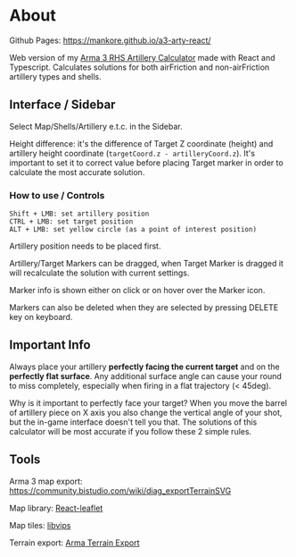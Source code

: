 # About

Github Pages: https://mankore.github.io/a3-arty-react/

Web version of my [Arma 3 RHS Artillery Calculator](https://github.com/Mankore/A3_Artillery_Calculator_RHS) made with React and Typescript. Calculates solutions for both airFriction and non-airFriction artillery types and shells.

## Interface / Sidebar

Select Map/Shells/Artillery e.t.c. in the Sidebar.

Height difference: it's the difference of Target Z coordinate (height) and artillery height coordinate (`targetCoord.z - artilleryCoord.z`). It's important to set it to correct value before placing Target marker in order to calculate the most accurate solution.

### How to use / Controls

```
Shift + LMB: set artillery position
CTRL + LMB: set target position
ALT + LMB: set yellow circle (as a point of interest position)
```

Artillery position needs to be placed first.

Artillery/Target Markers can be dragged, when Target Marker is dragged it will recalculate the solution with current settings.

Marker info is shown either on click or on hover over the Marker icon.

Markers can also be deleted when they are selected by pressing DELETE key on keyboard.

## Important Info

Always place your artillery **perfectly facing the current target** and on the **perfectly flat surface**. Any additional surface angle can cause your round to miss completely, especially when firing in a flat trajectory (< 45deg).

Why is it important to perfectly face your target? When you move the barrel of artillery piece on X axis you also change the vertical angle of your shot, but the in-game interface doesn't tell you that. The solutions of this calculator will be most accurate if you follow these 2 simple rules.

## Tools

Arma 3 map export: https://community.bistudio.com/wiki/diag_exportTerrainSVG

Map library: [React-leaflet](https://react-leaflet.js.org/)

Map tiles: [libvips](https://www.libvips.org/)

Terrain export: [Arma Terrain Export](https://github.com/Keithenneu/Beowulf.ArmaTerrainExport)

